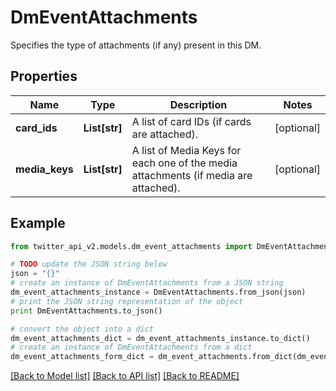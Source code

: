 # DmEventAttachments

Specifies the type of attachments (if any) present in this DM.

## Properties
Name | Type | Description | Notes
------------ | ------------- | ------------- | -------------
**card_ids** | **List[str]** | A list of card IDs (if cards are attached). | [optional] 
**media_keys** | **List[str]** | A list of Media Keys for each one of the media attachments (if media are attached). | [optional] 

## Example

```python
from twitter_api_v2.models.dm_event_attachments import DmEventAttachments

# TODO update the JSON string below
json = "{}"
# create an instance of DmEventAttachments from a JSON string
dm_event_attachments_instance = DmEventAttachments.from_json(json)
# print the JSON string representation of the object
print DmEventAttachments.to_json()

# convert the object into a dict
dm_event_attachments_dict = dm_event_attachments_instance.to_dict()
# create an instance of DmEventAttachments from a dict
dm_event_attachments_form_dict = dm_event_attachments.from_dict(dm_event_attachments_dict)
```
[[Back to Model list]](../README.md#documentation-for-models) [[Back to API list]](../README.md#documentation-for-api-endpoints) [[Back to README]](../README.md)


